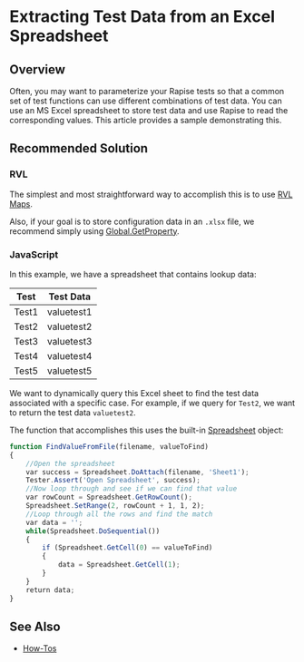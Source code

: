 # Extracting Test Data from an Excel Spreadsheet

## Overview

Often, you may want to parameterize your Rapise tests so that a common set of test functions can use different combinations of test data. You can use an MS Excel spreadsheet to store test data and use Rapise to read the corresponding values. This article provides a sample demonstrating this.

## Recommended Solution

### RVL

The simplest and most straightforward way to accomplish this is to use [RVL Maps](../RVL/Maps.md).

Also, if your goal is to store configuration data in an `.xlsx` file, we recommend simply using [Global.GetProperty](../Libraries/Global.md#getproperty).

### JavaScript

In this example, we have a spreadsheet that contains lookup data:

|**Test** |  **Test Data** |
|-------- | --------------|
| Test1   | valuetest1    |
| Test2   | valuetest2    |
| Test3   | valuetest3    |
| Test4   | valuetest4    |
| Test5   | valuetest5    |

We want to dynamically query this Excel sheet to find the test data associated with a specific case. For example, if we query for `Test2`, we want to return the test data `valuetest2`.

The function that accomplishes this uses the built-in [Spreadsheet](../Libraries/Spreadsheet.md) object:

```javascript
function FindValueFromFile(filename, valueToFind)
{
    //Open the spreadsheet
    var success = Spreadsheet.DoAttach(filename, 'Sheet1');
    Tester.Assert('Open Spreadsheet', success);
    //Now loop through and see if we can find that value
    var rowCount = Spreadsheet.GetRowCount();
    Spreadsheet.SetRange(2, rowCount + 1, 1, 2);
    //Loop through all the rows and find the match
    var data = '';
    while(Spreadsheet.DoSequential())
    {
        if (Spreadsheet.GetCell(0) == valueToFind)
        {
            data = Spreadsheet.GetCell(1);
        }
    }
    return data;
}
```

## See Also

- [How-Tos](howtos.md)